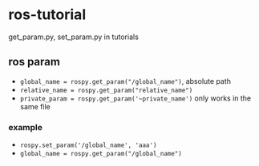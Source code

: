 # ros-tutorial
get_param.py, set_param.py in tutorials
## ros param
- ```global_name = rospy.get_param("/global_name")```, absolute path
- ```relative_name = rospy.get_param("relative_name")```
- ```private_param = rospy.get_param('~private_name')```  only works in the same file
### example
- ```rospy.set_param('/global_name', 'aaa')```
- ```global_name = rospy.get_param("/global_name")``` 

